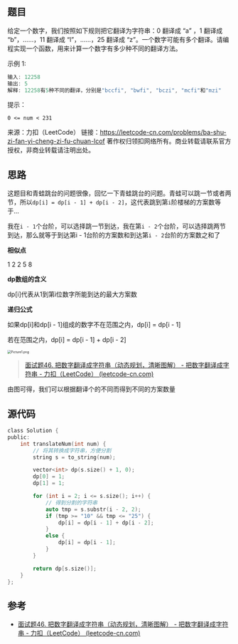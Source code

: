 ## 题目

给定一个数字，我们按照如下规则把它翻译为字符串：0 翻译成 “a” ，1 翻译成 “b”，……，11 翻译成 “l”，……，25 翻译成 “z”。一个数字可能有多个翻译。请编程实现一个函数，用来计算一个数字有多少种不同的翻译方法。

示例 1:

```C
输入: 12258
输出: 5
解释: 12258有5种不同的翻译，分别是"bccfi", "bwfi", "bczi", "mcfi"和"mzi"
```


提示：

`0 <= num < 231`

来源：力扣（LeetCode）
链接：https://leetcode-cn.com/problems/ba-shu-zi-fan-yi-cheng-zi-fu-chuan-lcof
著作权归领扣网络所有。商业转载请联系官方授权，非商业转载请注明出处。

## 思路

这题目和青蛙跳台的问题很像，回忆一下青蛙跳台的问题。青蛙可以跳一节或者两节，所以`dp[i] = dp[i - 1] + dp[i - 2]`，这代表跳到第`i`阶楼梯的方案数等于...

我在`i - 1`个台阶，可以选择跳一节到达，我在第`i - 2`个台阶，可以选择跳两节到达，那么就等于到达第i - 1台阶的方案数和到达第`i - 2`台阶的方案数之和了

**相似点**

1 2 2 5 8

**dp数组的含义**

dp[i]代表从1到第i位数字所能到达的最大方案数

**递归公式**

如果dp[i]和dp[i - 1]组成的数字不在范围之内，dp[i] = dp[i - 1]

若在范围之内，dp[i] = dp[i - 1] + dp[i - 2]

<img src="https://pic.leetcode-cn.com/e231fde16304948251633cfc65d04396f117239ea2d13896b1d2678de9067b42-Picture1.png" alt="Picture1.png" style="zoom: 50%;" />

> [面试题46. 把数字翻译成字符串（动态规划，清晰图解） - 把数字翻译成字符串 - 力扣（LeetCode） (leetcode-cn.com)](https://leetcode-cn.com/problems/ba-shu-zi-fan-yi-cheng-zi-fu-chuan-lcof/solution/mian-shi-ti-46-ba-shu-zi-fan-yi-cheng-zi-fu-chua-6/)

由图可得，我们可以根据翻译个的不同而得到不同的方案数量

## 源代码

```C
class Solution {
public:
    int translateNum(int num) {
        // 将其转换成字符串，方便分割
        string s = to_string(num);

        vector<int> dp(s.size() + 1, 0);
        dp[0] = 1;
        dp[1] = 1;

        for (int i = 2; i <= s.size(); i++) {
            // 得到分割的字符串
            auto tmp = s.substr(i - 2, 2);
            if (tmp >= "10" && tmp <= "25") {
                dp[i] = dp[i - 1] + dp[i - 2];
            }
            else {
                dp[i] = dp[i - 1];
            }
        }

        return dp[s.size()];
    }
};
```



## 参考

- [面试题46. 把数字翻译成字符串（动态规划，清晰图解） - 把数字翻译成字符串 - 力扣（LeetCode） (leetcode-cn.com)](https://leetcode-cn.com/problems/ba-shu-zi-fan-yi-cheng-zi-fu-chuan-lcof/solution/mian-shi-ti-46-ba-shu-zi-fan-yi-cheng-zi-fu-chua-6/)



